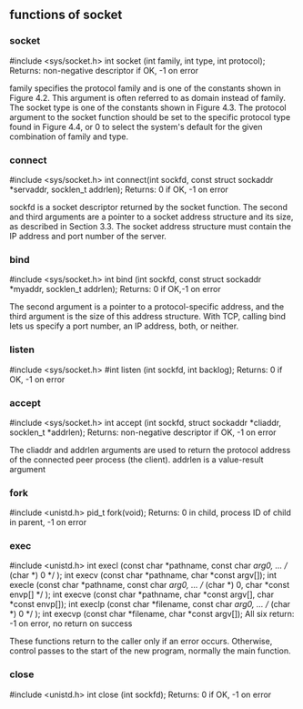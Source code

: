 ## functions of socket

### socket
#include <sys/socket.h>
int socket (int family, int type, int protocol);
Returns: non-negative descriptor if OK, -1 on error

family specifies the protocol family and is one of the constants shown in Figure 4.2.
This argument is often referred to as domain instead of family. The socket type is one
of the constants shown in Figure 4.3. The protocol argument to the socket function
should be set to the specific protocol type found in Figure 4.4, or 0 to select the
system's default for the given combination of family and type.

### connect
#include <sys/socket.h>
int connect(int sockfd, const struct sockaddr *servaddr, socklen_t addrlen);
Returns: 0 if OK, -1 on error

sockfd is a socket descriptor returned by the socket function. The second and third
arguments are a pointer to a socket address structure and its size, as described in
Section 3.3. The socket address structure must contain the IP address and port
number of the server.

### bind

#include <sys/socket.h>
int bind (int sockfd, const struct sockaddr *myaddr, socklen_t addrlen);
Returns: 0 if OK,-1 on error

The second argument is a pointer to a protocol-specific address, and the third
argument is the size of this address structure. With TCP, calling bind lets us specify a
port number, an IP address, both, or neither.


### listen
#include <sys/socket.h>
#int listen (int sockfd, int backlog);
Returns: 0 if OK, -1 on error

### accept
#include <sys/socket.h>
int accept (int sockfd, struct sockaddr *cliaddr, socklen_t *addrlen);
Returns: non-negative descriptor if OK, -1 on error

The cliaddr and addrlen arguments are used to return the protocol address of the
connected peer process (the client). addrlen is a value-result argument

### fork
#include <unistd.h>
pid_t fork(void);
Returns: 0 in child, process ID of child in parent, -1 on error


### exec
#include <unistd.h>
int execl (const char *pathname, const char *arg0, ... /* (char *) 0 */ );
int execv (const char *pathname, char *const argv[]);
int execle (const char *pathname, const char *arg0, ...
/* (char *) 0, char *const envp[] */ );
int execve (const char *pathname, char *const argv[], char *const envp[]);
int execlp (const char *filename, const char *arg0, ... /* (char *) 0 */ );
int execvp (const char *filename, char *const argv[]);
All six return: -1 on error, no return on success


These functions return to the caller only if an error occurs. Otherwise, control passes
to the start of the new program, normally the main function.


### close
#include <unistd.h>
int close (int sockfd);
Returns: 0 if OK, -1 on error
